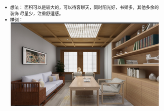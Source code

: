+ 想法：
面积可以是较大的，可以待客聊天，同时阳光好，书架多，其他多余的装饰
     尽量少，注重舒适感。
+ 样例：![bookroom1.png](https://github.com/cutepig0127/pics/blob/main/bookroom1.png)